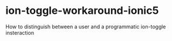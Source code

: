 # ion-toggle-workaround-ionic5
How to distinguish between a user and a programmatic ion-toggle insteraction
